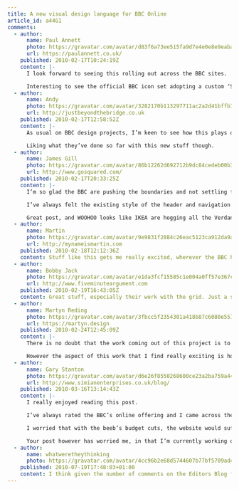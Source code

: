 ```yaml
---
title: A new visual design language for BBC Online
article_id: a44G1
comments:
  - author:
      name: Paul Annett
      photo: https://gravatar.com/avatar/d83f6a73ee515fa9d7e4e0e8e9eabac8
      url: https://paulannett.co.uk/
    published: 2010-02-17T10:24:19Z
    content: |-
      I look forward to seeing this rolling out across the BBC sites.

      Interesting to see the official BBC icon set adopting a custom ‘Share This’ style icon.
  - author:
      name: Andy
      photo: https://gravatar.com/avatar/3282170b113297711ac2a2d41bffb70d
      url: http://justbeyondthebridge.co.uk
    published: 2010-02-17T12:58:52Z
    content: |-
      As usual on BBC design projects, I’m keen to see how this plays out – and also how they intend to roll it out across all the platforms. It’s a job that must just get bigger and bigger.

      Liking what they’ve done so far with this new stuff though.
  - author:
      name: James Gill
      photo: https://gravatar.com/avatar/86b12262d692712b9dc84cedeb00b3d2
      url: http://www.gosquared.com/
    published: 2010-02-17T20:33:25Z
    content: |-
      I’m so glad the BBC are pushing the boundaries and not settling for the improvements they’ve already made.

      I’ve always felt the existing style of the header and navigation looked quite amateur and wasted space for the sake of a rather ugly gradient. The improved navigation will hopefully encourage people to hang around and explore more   content:  than they likely do at the moment.

      Great post, and WOOHOO looks like IKEA are hogging all the Verdana these days :D
  - author:
      name: Martin
      photo: https://gravatar.com/avatar/9e9831f2884c26eac5123ca912da9ad8
      url: http://mynameismartin.com
    published: 2010-02-18T12:12:36Z
    content: Stuff like this gets me really excited, wherever the BBC heads the rest of the public sector follows closely behind. As a local government webbie that’s good news for me.
  - author:
      name: Bobby Jack
      photo: https://gravatar.com/avatar/e1da3fcf15585c1e004a0ff57e367ceb
      url: http://www.fiveminuteargument.com
    published: 2010-02-19T16:43:05Z
    content: Great stuff, especially their work with the grid. Just a shame they’re sticking to a fixed-width…
  - author:
      name: Martyn Reding
      photo: https://gravatar.com/avatar/3fbcc5f2354301a418b87c6080e557f1
      url: https://martyn.design
    published: 2010-02-24T12:45:09Z
    content: |-
      There is no doubt that the work coming out of this project is to a high standard and the method of sharing ‘work in progress’ will certainly help the rollout and cushion the user’s transition.

      However the aspect of this work that I find really exciting is how a relatively small team has managed to motivate and launch this project. Selling the need for good design in to an organisation, as large as the Beeb is a massive achievement in itself. To win the necessary support and budget to deliver this project must have taken the plight of UX Design through to the top ranks. So I’d like to extend my congratulations to the team involved in getting it off the ground and to the execs who backed it.
  - author:
      name: Gary Stanton
      photo: https://gravatar.com/avatar/d6e26f8550268600ce23a2ba759a4497
      url: http://www.simianenterprises.co.uk/blog/
    published: 2010-03-16T13:14:43Z
    content: |-
      I really enjoyed reading this post.

      I’ve always rated the BBC’s online offering and I came across the GVL last year, reading with great interest.

      I worried that with the beeb’s budget cuts, the website would suffer dramatically – already there is reduced quality in the copy on the news section, with spelling and grammar mistakes occurring more often – however it seems they’re still pioneering, and this pleases me greatly.

      Your post however has worried me, in that I’m currently working on a site that uses Verdana almost exclusively… looks nice enough to me though!
  - author:
      name: whatweretheythinking
      photo: https://gravatar.com/avatar/4cc96b2e68d5744607b77bf5709ad4c7
    published: 2010-07-19T17:48:03+01:00
    content: I think given the number of comments on the Editors Blog for the BBC news website that the implementation of GVL3 for the news site has been a disastrous fail.
---
```

